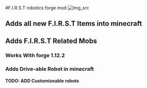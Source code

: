 #F.I.R.S.T robotics forge mod
![Img_src]('https://github.com/NicholasBlackburn1/F.I.R.S.T-mod-Mcpc-1.12.2/blob/master/Mod.png')
## Adds all new F.I.R.S.T Items into minecraft 
## Adds F.I.R.S.T Related Mobs
### Works With forge 1.12.2
### Adds Drive-able Robot in minecraft 
#### TODO: ADD Customizeable robots 
